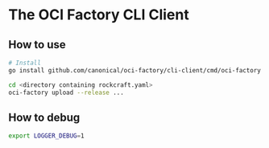 
# The OCI Factory CLI Client

## How to use

```bash
# Install
go install github.com/canonical/oci-factory/cli-client/cmd/oci-factory
```

```bash
cd <directory containing rockcraft.yaml>
oci-factory upload --release ...
```


## How to debug

```bash
export LOGGER_DEBUG=1
```
